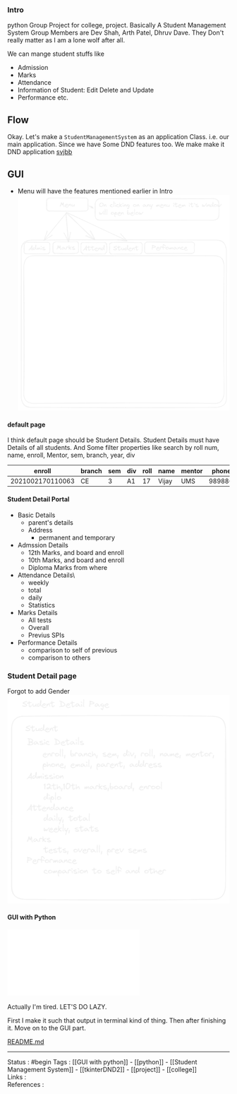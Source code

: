 

### Intro

python Group Project  for college, project.
Basically A Student Management System
Group Members are Dev Shah, Arth Patel, Dhruv Dave. They Don't really matter as I am a lone wolf after all. 

We can mange student stuffs like
- Admission
- Marks
- Attendance
- Information of Student: Edit Delete and Update
- Performance
etc.

## Flow
Okay.
Let's make a ```StudentManagementSystem```  as an application Class. i.e. our main application.
Since we have Some DND features too. We make make it DND application
[svjbb](https://www.google.com)



## GUI

- Menu will have the features mentioned earlier in Intro 
![Pasted image 20230226031430.png](<./attachments/Pasted image 20230226031430.png>)

#### default page

I think default page should be Student Details.
Student Details must have Details of all students.
And Some filter properties
like search by roll num, name, enroll, Mentor, sem, branch, year, div

enroll | branch | sem | div | roll | name | mentor| phone num | email
-|-|-|-|-|-|-|-|-
2021002170110063|CE|3|A1|17|Vijay|UMS|9898864226| vijaysinghkushwaha3737@gmail.com


#### Student Detail Portal
- Basic Details
	- parent's details
	- Address
		- permanent and temporary
- Admssion Details
	- 12th Marks, and board and enroll
	- 10th Marks, and board and enroll
	- Diploma Marks from where
- Attendance Details\
	- weekly
	- total
	- daily
	- Statistics
- Marks Details
	- All tests
	- Overall
	- Previus SPIs
- Performance Details
	- comparison to self of previous
	- comparison to others
### Student Detail page

Forgot to add Gender
![Pasted image 20230226151500.png](<./attachments/Pasted image 20230226151500.png>)
#### GUI with Python
![GUI with python](<./GUI with python.md>)




Actually I'm tired. LET'S DO LAZY.

First I make it such that output in terminal kind of thing.
Then after finishing it. Move on to the GUI part.



[README.md](<./README.md>)

---
Status : #begin
Tags : [[GUI with python]]  -  [[python]]  -  [[Student Management System]]  -  [[tkinterDND2]]  -  [[project]]  - [[college]]  
Links :  
References :



